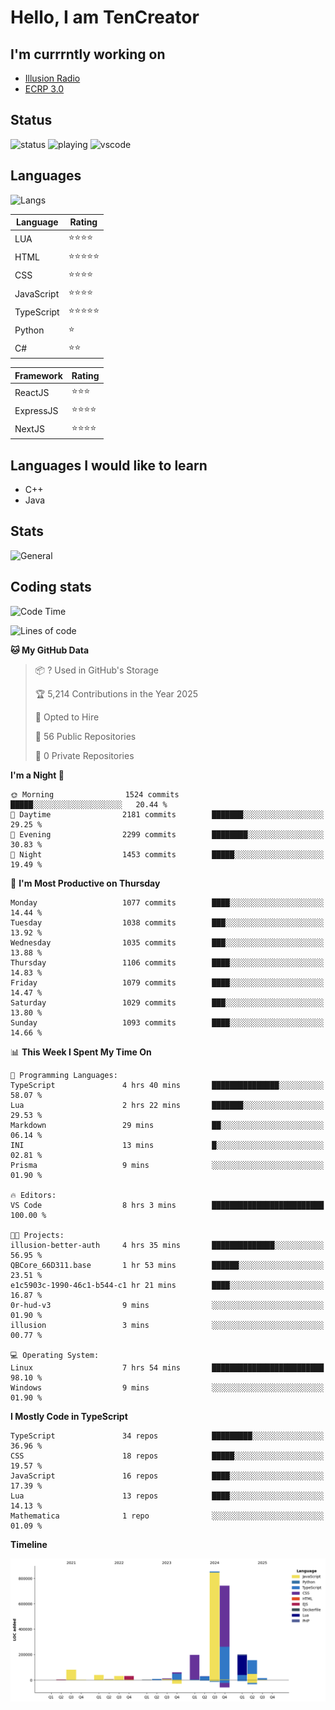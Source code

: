 # Hello, I am TenCreator

## I'm currrntly working on
- [Illusion Radio](https://illusionradio.co.uk/)
- [ECRP 3.0](http://github.com/Emerald-Coast-Roleplay/)

## Status
![status](https://api.statusbadges.me/badge/status/518334475038359555?simple=true&style=for-the-badge)
![playing](https://api.statusbadges.me/badge/playing/518334475038359555?style=for-the-badge)
![vscode](https://api.statusbadges.me/badge/vscode/518334475038359555?style=for-the-badge)

## Languages
![Langs](https://github-readme-stats.vercel.app/api/top-langs/?username=tencreator&layout=compact&theme=radical)


|Language|Rating|
|--------|------|
|LUA|⭐️⭐️⭐️⭐️|
|HTML|⭐️⭐️⭐️⭐️⭐️|
|CSS|⭐️⭐️⭐️⭐️|
|JavaScript|⭐️⭐️⭐️⭐️|
|TypeScript|⭐️⭐️⭐️⭐️⭐️|
|Python|⭐️|
|C#|⭐️⭐️ |

|Framework|Rating|
|--------|------|
|ReactJS|⭐️⭐️⭐|
|ExpressJS|⭐️⭐️⭐️⭐️|
|NextJS|⭐️⭐️⭐⭐️|

## Languages I would like to learn
- C++
- Java

## Stats
![General](https://github-readme-stats.vercel.app/api?username=tencreator&show_icons=true&theme=radical)

## Coding stats

<!--START_SECTION:waka-->
![Code Time](http://img.shields.io/badge/Code%20Time-678%20hrs%2022%20mins-blue)

![Lines of code](https://img.shields.io/badge/From%20Hello%20World%20I%27ve%20Written-2.5%20million%20lines%20of%20code-blue)

**🐱 My GitHub Data** 

> 📦 ? Used in GitHub's Storage 
 > 
> 🏆 5,214 Contributions in the Year 2025
 > 
> 💼 Opted to Hire
 > 
> 📜 56 Public Repositories 
 > 
> 🔑 0 Private Repositories 
 > 
**I'm a Night 🦉** 

```text
🌞 Morning                1524 commits        █████░░░░░░░░░░░░░░░░░░░░   20.44 % 
🌆 Daytime                2181 commits        ███████░░░░░░░░░░░░░░░░░░   29.25 % 
🌃 Evening                2299 commits        ████████░░░░░░░░░░░░░░░░░   30.83 % 
🌙 Night                  1453 commits        █████░░░░░░░░░░░░░░░░░░░░   19.49 % 
```
📅 **I'm Most Productive on Thursday** 

```text
Monday                   1077 commits        ████░░░░░░░░░░░░░░░░░░░░░   14.44 % 
Tuesday                  1038 commits        ███░░░░░░░░░░░░░░░░░░░░░░   13.92 % 
Wednesday                1035 commits        ███░░░░░░░░░░░░░░░░░░░░░░   13.88 % 
Thursday                 1106 commits        ████░░░░░░░░░░░░░░░░░░░░░   14.83 % 
Friday                   1079 commits        ████░░░░░░░░░░░░░░░░░░░░░   14.47 % 
Saturday                 1029 commits        ███░░░░░░░░░░░░░░░░░░░░░░   13.80 % 
Sunday                   1093 commits        ████░░░░░░░░░░░░░░░░░░░░░   14.66 % 
```


📊 **This Week I Spent My Time On** 

```text
💬 Programming Languages: 
TypeScript               4 hrs 40 mins       ███████████████░░░░░░░░░░   58.07 % 
Lua                      2 hrs 22 mins       ███████░░░░░░░░░░░░░░░░░░   29.53 % 
Markdown                 29 mins             ██░░░░░░░░░░░░░░░░░░░░░░░   06.14 % 
INI                      13 mins             █░░░░░░░░░░░░░░░░░░░░░░░░   02.81 % 
Prisma                   9 mins              ░░░░░░░░░░░░░░░░░░░░░░░░░   01.90 % 

🔥 Editors: 
VS Code                  8 hrs 3 mins        █████████████████████████   100.00 % 

🐱‍💻 Projects: 
illusion-better-auth     4 hrs 35 mins       ██████████████░░░░░░░░░░░   56.95 % 
QBCore_66D311.base       1 hr 53 mins        ██████░░░░░░░░░░░░░░░░░░░   23.51 % 
e1c5903c-1990-46c1-b544-c1 hr 21 mins        ████░░░░░░░░░░░░░░░░░░░░░   16.87 % 
0r-hud-v3                9 mins              ░░░░░░░░░░░░░░░░░░░░░░░░░   01.90 % 
illusion                 3 mins              ░░░░░░░░░░░░░░░░░░░░░░░░░   00.77 % 

💻 Operating System: 
Linux                    7 hrs 54 mins       █████████████████████████   98.10 % 
Windows                  9 mins              ░░░░░░░░░░░░░░░░░░░░░░░░░   01.90 % 
```

**I Mostly Code in TypeScript** 

```text
TypeScript               34 repos            █████████░░░░░░░░░░░░░░░░   36.96 % 
CSS                      18 repos            █████░░░░░░░░░░░░░░░░░░░░   19.57 % 
JavaScript               16 repos            ████░░░░░░░░░░░░░░░░░░░░░   17.39 % 
Lua                      13 repos            ████░░░░░░░░░░░░░░░░░░░░░   14.13 % 
Mathematica              1 repo              ░░░░░░░░░░░░░░░░░░░░░░░░░   01.09 % 
```



**Timeline**

![Lines of Code chart](https://raw.githubusercontent.com/tencreator/tencreator/main/assets/bar_graph.png)


<!--END_SECTION:waka-->
